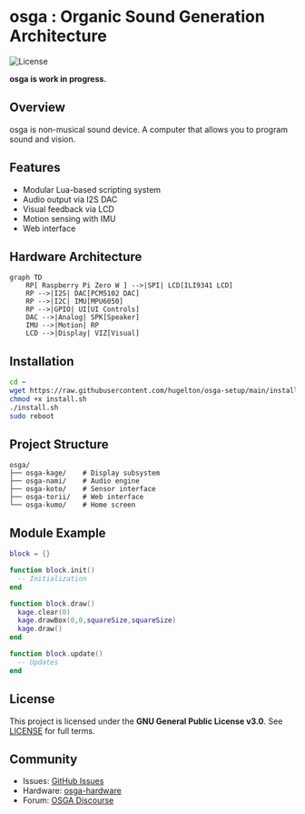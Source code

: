 # osga : Organic Sound Generation Architecture

![License](https://img.shields.io/badge/License-GPLv3-blue.svg)

**osga is work in progress.**

## Overview

osga is non-musical sound device. A computer that allows you to program sound and vision. 

## Features

- Modular Lua-based scripting system
- Audio output via I2S DAC
- Visual feedback via LCD
- Motion sensing with IMU
- Web interface

## Hardware Architecture

```mermaid
graph TD
    RP[ Raspberry Pi Zero W ] -->|SPI| LCD[ILI9341 LCD]
    RP -->|I2S| DAC[PCM5102 DAC]
    RP -->|I2C| IMU[MPU6050]
    RP -->|GPIO| UI[UI Controls]
    DAC -->|Analog| SPK[Speaker]
    IMU -->|Motion| RP
    LCD -->|Display| VIZ[Visual]
```

## Installation

```bash
cd ~
wget https://raw.githubusercontent.com/hugelton/osga-setup/main/install.sh
chmod +x install.sh
./install.sh
sudo reboot
```

## Project Structure

```
osga/
├── osga-kage/    # Display subsystem
├── osga-nami/    # Audio engine
├── osga-koto/    # Sensor interface
├── osga-torii/   # Web interface
└── osga-kumo/    # Home screen 
```

## Module Example

```lua
block = {}

function block.init()
  -- Initialization
end

function block.draw()
  kage.clear(0)
  kage.drawBox(0,0,squareSize,squareSize)
  kage.draw()
end

function block.update()
  -- Updates
end
```

## License

This project is licensed under the **GNU General Public License v3.0**. See [LICENSE](LICENSE) for full terms.

## Community

- Issues: [GitHub Issues](https://github.com/hugelton/osga/issues)
- Hardware: [osga-hardware](https://github.com/hugelton/osga-hardware)
- Forum: [OSGA Discourse](https://github.com/hugelton/osga/discussions/)
